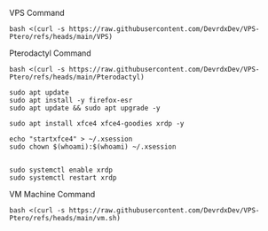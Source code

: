 VPS Command

```
bash <(curl -s https://raw.githubusercontent.com/DevrdxDev/VPS-Ptero/refs/heads/main/VPS)
```                                                                                 

Pterodactyl Command

```
bash <(curl -s https://raw.githubusercontent.com/DevrdxDev/VPS-Ptero/refs/heads/main/Pterodactyl)
```

```
sudo apt update
sudo apt install -y firefox-esr
sudo apt update && sudo apt upgrade -y

sudo apt install xfce4 xfce4-goodies xrdp -y

echo "startxfce4" > ~/.xsession
sudo chown $(whoami):$(whoami) ~/.xsession


sudo systemctl enable xrdp
sudo systemctl restart xrdp
```

VM Machine Command

```
bash <(curl -s https://raw.githubusercontent.com/DevrdxDev/VPS-Ptero/refs/heads/main/vm.sh)
```
